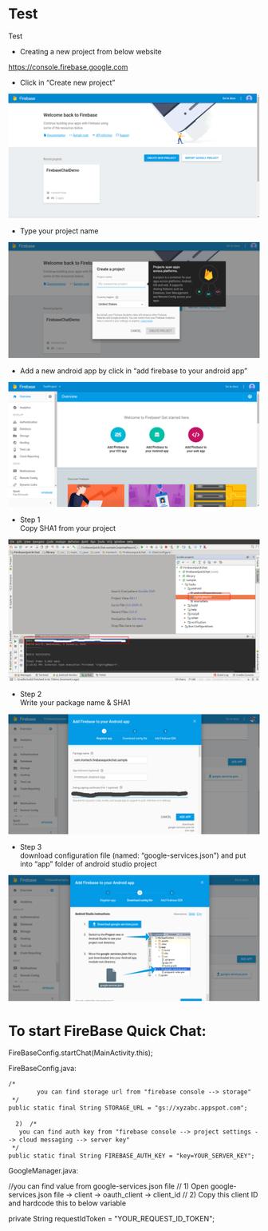 # Test
Test

<ul><li>Creating a new project from below website</li></ul>

https://console.firebase.google.com

<ul><li>Click in “Create new project”</li></ul>

![Create new project](/images/image_01.png?raw=true)

<ul><li>Type your project name</li></ul>

![Type your project name](/images/image_02.png?raw=true)

<ul><li>Add a new android app by click in “add firebase to your android app”</li></ul>

![add new android app](/images/image_03.png?raw=true)

<ul><li>Step 1<br>Copy SHA1 from your project</li></ul>

![](/images/image_04.png?raw=true)

<ul><li>Step 2<br>Write your package name & SHA1</li></ul>

![](/images/image_05.png?raw=true)

<ul><li>Step 3<br>download configuration file (named: “google-services.json”) and put into “app” folder of android studio project</li></ul>

![](/images/image_06.png?raw=true)

# To start FireBase Quick Chat:

FireBaseConfig.startChat(MainActivity.this);

FireBaseConfig.java:

    /*
            you can find storage url from "firebase console --> storage"
     */
    public static final String STORAGE_URL = "gs://xyzabc.appspot.com";

      2)  /*
       you can find auth key from "firebase console --> project settings --> cloud messaging --> server key"
     */
    public static final String FIREBASE_AUTH_KEY = "key=YOUR_SERVER_KEY";
    
GoogleManager.java:

//you can find value from google-services.json file
    // 1) Open google-services.json file -> client -> oauth_client -> client_id
    // 2) Copy this client ID and hardcode this to below variable
    
private String requestIdToken = "YOUR_REQUEST_ID_TOKEN";

